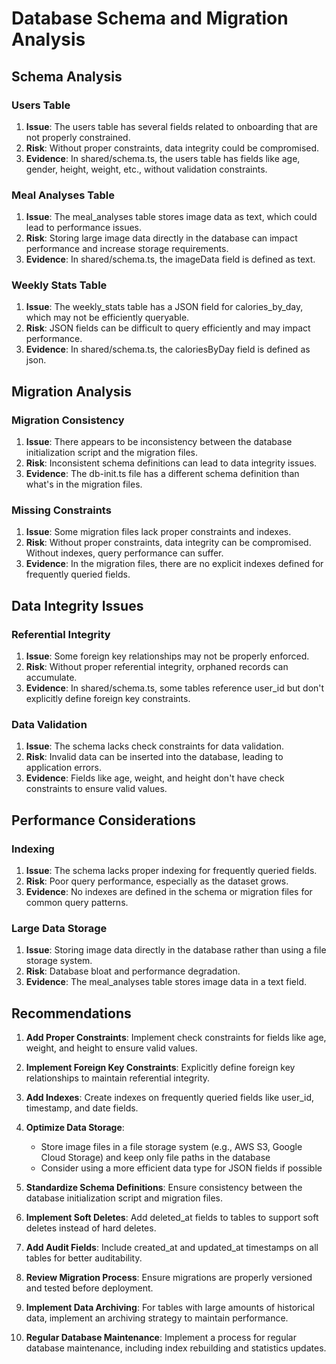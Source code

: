 # Database Schema and Migration Analysis

## Schema Analysis

### Users Table
1. **Issue**: The users table has several fields related to onboarding that are not properly constrained.
2. **Risk**: Without proper constraints, data integrity could be compromised.
3. **Evidence**: In shared/schema.ts, the users table has fields like age, gender, height, weight, etc., without validation constraints.

### Meal Analyses Table
1. **Issue**: The meal_analyses table stores image data as text, which could lead to performance issues.
2. **Risk**: Storing large image data directly in the database can impact performance and increase storage requirements.
3. **Evidence**: In shared/schema.ts, the imageData field is defined as text.

### Weekly Stats Table
1. **Issue**: The weekly_stats table has a JSON field for calories_by_day, which may not be efficiently queryable.
2. **Risk**: JSON fields can be difficult to query efficiently and may impact performance.
3. **Evidence**: In shared/schema.ts, the caloriesByDay field is defined as json.

## Migration Analysis

### Migration Consistency
1. **Issue**: There appears to be inconsistency between the database initialization script and the migration files.
2. **Risk**: Inconsistent schema definitions can lead to data integrity issues.
3. **Evidence**: The db-init.ts file has a different schema definition than what's in the migration files.

### Missing Constraints
1. **Issue**: Some migration files lack proper constraints and indexes.
2. **Risk**: Without proper constraints, data integrity can be compromised. Without indexes, query performance can suffer.
3. **Evidence**: In the migration files, there are no explicit indexes defined for frequently queried fields.

## Data Integrity Issues

### Referential Integrity
1. **Issue**: Some foreign key relationships may not be properly enforced.
2. **Risk**: Without proper referential integrity, orphaned records can accumulate.
3. **Evidence**: In shared/schema.ts, some tables reference user_id but don't explicitly define foreign key constraints.

### Data Validation
1. **Issue**: The schema lacks check constraints for data validation.
2. **Risk**: Invalid data can be inserted into the database, leading to application errors.
3. **Evidence**: Fields like age, weight, and height don't have check constraints to ensure valid values.

## Performance Considerations

### Indexing
1. **Issue**: The schema lacks proper indexing for frequently queried fields.
2. **Risk**: Poor query performance, especially as the dataset grows.
3. **Evidence**: No indexes are defined in the schema or migration files for common query patterns.

### Large Data Storage
1. **Issue**: Storing image data directly in the database rather than using a file storage system.
2. **Risk**: Database bloat and performance degradation.
3. **Evidence**: The meal_analyses table stores image data in a text field.

## Recommendations

1. **Add Proper Constraints**: Implement check constraints for fields like age, weight, and height to ensure valid values.

2. **Implement Foreign Key Constraints**: Explicitly define foreign key relationships to maintain referential integrity.

3. **Add Indexes**: Create indexes on frequently queried fields like user_id, timestamp, and date fields.

4. **Optimize Data Storage**: 
   - Store image files in a file storage system (e.g., AWS S3, Google Cloud Storage) and keep only file paths in the database
   - Consider using a more efficient data type for JSON fields if possible

5. **Standardize Schema Definitions**: Ensure consistency between the database initialization script and migration files.

6. **Implement Soft Deletes**: Add deleted_at fields to tables to support soft deletes instead of hard deletes.

7. **Add Audit Fields**: Include created_at and updated_at timestamps on all tables for better auditability.

8. **Review Migration Process**: Ensure migrations are properly versioned and tested before deployment.

9. **Implement Data Archiving**: For tables with large amounts of historical data, implement an archiving strategy to maintain performance.

10. **Regular Database Maintenance**: Implement a process for regular database maintenance, including index rebuilding and statistics updates.